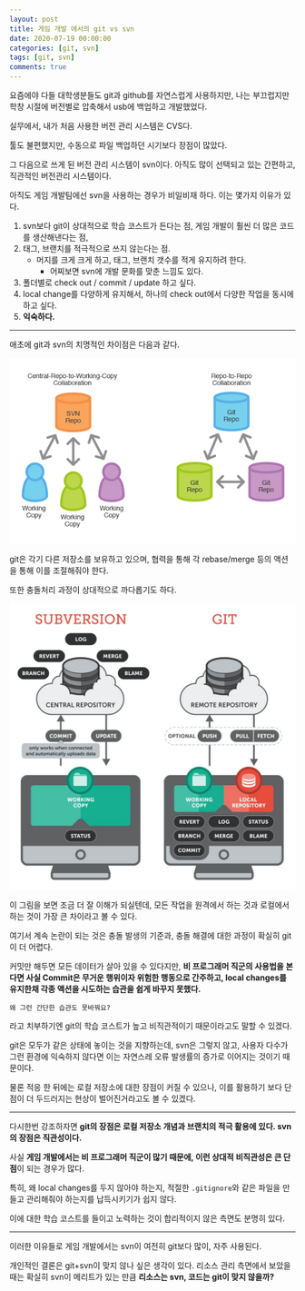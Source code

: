 ```yaml
---
layout: post
title: 게임 개발 에서의 git vs svn
date: 2020-07-19 00:00:00
categories: [git, svn]
tags: [git, svn]
comments: true
---
```


요즘에야 다들 대학생분들도 git과 github를 자연스럽게 사용하지만, 나는 부끄럽지만 학창 시절에 버전별로 압축해서 usb에 백업하고 개발했었다.

실무에서, 내가 처음 사용한 버전 관리 시스템은 CVS다.

툴도 불편했지만, 수동으로 파일 백업하던 시기보다 장점이 많았다.

그 다음으로 쓰게 된 버전 관리 시스템이 svn이다. 아직도 많이 선택되고 있는 간편하고, 직관적인 버전관리 시스템이다.

아직도 게임 개발팀에선 svn을 사용하는 경우가 비일비재 하다. 이는 몇가지 이유가 있다.

1. svn보다 git이 상대적으로 학습 코스트가 든다는 점, 게임 개발이 훨씬 더 많은 코드를 생산해낸다는 점,
2. 태그, 브랜치를 적극적으로 쓰지 않는다는 점.
    - 머지를 크게 크게 하고, 태그, 브랜치 갯수를 적게 유지하려 한다.
        - 어찌보면 svn에 개발 문화를 맞춘 느낌도 있다.
3. 폴더별로 check out / commit / update 하고 싶다.
4. local change를 다양하게 유지해서, 하나의 check out에서 다양한 작업을 동시에 하고 싶다.
5. **익숙하다.**

---

애초에 git과 svn의 치명적인 차이점은 다음과 같다.

![git_vs_svn_1](/images/git_vs_svn_1.png)

git은 각기 다른 저장소를 보유하고 있으며, 협력을 통해 각 rebase/merge 등의 액션을 통해 이를 조절해줘야 한다.

또한 충돌처리 과정이 상대적으로 까다롭기도 하다.

![git_vs_svn_2](/images/git_vs_svn_2.jpg)

이 그림을 보면 조금 더 잘 이해가 되실텐데, 모든 작업을 원격에서 하는 것과 로컬에서 하는 것이 가장 큰 차이라고 볼 수 있다.

여기서 계속 논란이 되는 것은 충돌 발생의 기준과, 충돌 해결에 대한 과정이 확실히 git이 더 어렵다.

커밋만 해두면 모든 데이터가 살아 있을 수 있다지만, **비 프로그래머 직군의 사용법을 본다면 사실 Commit은 무거운 행위이자 위험한 행동으로 간주하고, local changes를 유지한채 각종 액션을 시도하는 습관을 쉽게 바꾸지 못했다.**

    왜 그런 간단한 습관도 못바꿔요?

라고 치부하기엔 git의 학습 코스트가 높고 비직관적이기 때문이라고도 말할 수 있겠다.

git은 모두가 같은 상태에 놓이는 것을 지향하는데, svn은 그렇지 않고, 사용자 다수가 그런 환경에 익숙하지 않다면 이는 자연스레 오류 발생률의 증가로 이어지는 것이기 때문이다.

물론 적응 한 뒤에는 로컬 저장소에 대한 장점이 커질 수 있으나, 이를 활용하기 보다 단점이 더 두드러지는 현상이 벌어진거라고도 볼 수 있겠다.

---

다시한번 강조하자면 **git의 장점은 로컬 저장소 개념과 브랜치의 적극 활용에 있다. svn의 장점은 직관성이다.**

사실 **게임 개발에서는 비 프로그래머 직군이 많기 때문에, 이런 상대적 비직관성은 큰 단점**이 되는 경우가 많다.

특히, 왜 local changes를 두지 않아야 하는지, 적절한 `.gitignore`와 같은 파일을 만들고 관리해줘야 하는지를 납득시키기가 쉽지 않다.

이에 대한 학습 코스트를 들이고 노력하는 것이 합리적이지 않은 측면도 분명히 있다.

---

이러한 이유들로 게임 개발에서는 svn이 여전히 git보다 많이, 자주 사용된다.

개인적인 결론은 git+svn이 맞지 않나 싶은 생각이 있다. 리소스 관리 측면에서 보았을때는 확실히 svn이 메리트가 있는 만큼 **리소스는 svn, 코드는 git이 맞지 않을까?**